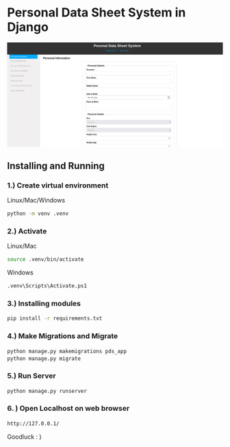 # Personal Data Sheet System in Django
![alt text](https://github.com/Gabrielkaos/PDS_SYSTEM_DJANGO/blob/main/page.png?raw=true)

## Installing and Running
### 1.) Create virtual environment

Linux/Mac/Windows
```bash
python -m venv .venv
```
### 2.) Activate
Linux/Mac
```bash
source .venv/bin/activate
```
Windows
```bash
.venv\Scripts\Activate.ps1
```

### 3.) Installing modules
```bash
pip install -r requirements.txt
```

### 4.) Make Migrations and Migrate
```bash
python manage.py makemigrations pds_app
python manage.py migrate
```

### 5.) Run Server
```bash
python manage.py runserver
```

### 6. ) Open Localhost on web browser
```bash
http://127.0.0.1/
```

Goodluck : )